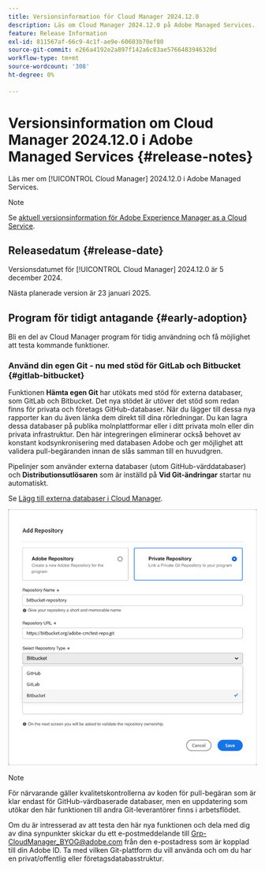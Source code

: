```yaml
---
title: Versionsinformation för Cloud Manager 2024.12.0
description: Läs om Cloud Manager 2024.12.0 på Adobe Managed Services.
feature: Release Information
exl-id: 811567af-66c9-4c1f-ae9e-60603b70ef80
source-git-commit: e266a4192e2a897f142a6c83ae5766483946320d
workflow-type: tm+mt
source-wordcount: '308'
ht-degree: 0%

---
```


# Versionsinformation om Cloud Manager 2024.12.0 i Adobe Managed Services {#release-notes}

<!-- RELEASE WIKI  https://wiki.corp.adobe.com/display/DMSArchitecture/Cloud+Manager+2024.12.0+Release -->

Läs mer om [!UICONTROL Cloud Manager] 2024.12.0 i Adobe Managed Services.

>[!NOTE]
>
>Se [aktuell versionsinformation för Adobe Experience Manager as a Cloud Service](https://experienceleague.adobe.com/en/docs/experience-manager-cloud-service/content/release-notes/home).

## Releasedatum {#release-date}

<!-- SAVE FOR FUTURE POSSIBLE USE No notable bugs or features for the September release of Cloud Manager. -->

Versionsdatumet för [!UICONTROL Cloud Manager] 2024.12.0 är 5 december 2024.

Nästa planerade version är 23 januari 2025.

<!-- ## What's new {#what-is-new} -->

<!-- * The AEM Code Quality step now uses SonarQube 9.9 Server, replacing the older 7.4 version. This upgrade brings additional security, performance, and code quality checks, offering more comprehensive analysis and coverage for your projects. --> <!-- CMGR-45683 -->

## Program för tidigt antagande {#early-adoption}

Bli en del av Cloud Manager program för tidig användning och få möjlighet att testa kommande funktioner.

### Använd din egen Git - nu med stöd för GitLab och Bitbucket {#gitlab-bitbucket}

<!-- BOTH CS & AMS -->

Funktionen **Hämta egen Git** har utökats med stöd för externa databaser, som GitLab och Bitbucket. Det nya stödet är utöver det stöd som redan finns för privata och företags GitHub-databaser. När du lägger till dessa nya rapporter kan du även länka dem direkt till dina rörledningar. Du kan lagra dessa databaser på publika molnplattformar eller i ditt privata moln eller din privata infrastruktur. Den här integreringen eliminerar också behovet av konstant kodsynkronisering med databasen Adobe och ger möjlighet att validera pull-begäranden innan de slås samman till en huvudgren.

Pipelinjer som använder externa databaser (utom GitHub-värddatabaser) och **Distributionsutlösaren** som är inställd på **Vid Git-ändringar** startar nu automatiskt.

Se [Lägg till externa databaser i Cloud Manager](/help/managing-code/external-repositories.md).

![Dialogrutan Lägg till databas](/help/release-notes/assets/repositories-add-release-notes.png)

>[!NOTE]
>
>För närvarande gäller kvalitetskontrollerna av koden för pull-begäran som är klar endast för GitHub-värdbaserade databaser, men en uppdatering som utökar den här funktionen till andra Git-leverantörer finns i arbetsflödet.

Om du är intresserad av att testa den här nya funktionen och dela med dig av dina synpunkter skickar du ett e-postmeddelande till [Grp-CloudManager_BYOG@adobe.com](mailto:Grp-CloudManager_BYOG@adobe.com) från den e-postadress som är kopplad till din Adobe ID. Ta med vilken Git-plattform du vill använda och om du har en privat/offentlig eller företagsdatabasstruktur.


<!-- ## Bug fixes {#bug-fixes}

* A

Known Issues {#known-issues}

* A -->
